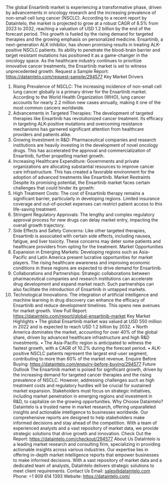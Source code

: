 The global Ensartinib market is experiencing a transformative phase, driven by advancements in oncology research and the increasing prevalence of non-small cell lung cancer (NSCLC). According to a recent report by Dataintelo, the market is projected to grow at a robust CAGR of 8.5% from 2023 to 2032, reaching a valuation of USD 1.2 billion by the end of the forecast period. This growth is fueled by the rising demand for targeted therapies and the growing emphasis on personalized medicine.
Ensartinib, a next-generation ALK inhibitor, has shown promising results in treating ALK-positive NSCLC patients. Its ability to penetrate the blood-brain barrier and target resistant mutations has positioned it as a game-changer in the oncology space. As the healthcare industry continues to prioritize innovative cancer treatments, the Ensartinib market is set to witness unprecedented growth.
Request a Sample Report: https://dataintelo.com/request-sample/294577
Key Market Drivers
1.	Rising Prevalence of NSCLC: The increasing incidence of non-small cell lung cancer globally is a primary driver for the Ensartinib market. According to the World Health Organization (WHO), lung cancer accounts for nearly 2.2 million new cases annually, making it one of the most common cancers worldwide.
2.	Advancements in Targeted Therapies: The development of targeted therapies like Ensartinib has revolutionized cancer treatment. Its efficacy in targeting ALK-positive mutations and overcoming resistance mechanisms has garnered significant attention from healthcare providers and patients alike.
3.	Growing Investment in R&D: Pharmaceutical companies and research institutions are heavily investing in the development of novel oncology drugs. This has accelerated the approval and commercialization of Ensartinib, further propelling market growth.
4.	Increasing Healthcare Expenditure: Governments and private organizations are allocating substantial resources to improve cancer care infrastructure. This has created a favorable environment for the adoption of advanced treatments like Ensartinib.
Market Restraints
Despite its promising potential, the Ensartinib market faces certain challenges that could hinder its growth:
1.	High Treatment Costs: The cost of Ensartinib therapy remains a significant barrier, particularly in developing regions. Limited insurance coverage and out-of-pocket expenses can restrict patient access to this life-saving treatment.
2.	Stringent Regulatory Approvals: The lengthy and complex regulatory approval process for new drugs can delay market entry, impacting the overall growth trajectory.
3.	Side Effects and Safety Concerns: Like other targeted therapies, Ensartinib is associated with certain side effects, including nausea, fatigue, and liver toxicity. These concerns may deter some patients and healthcare providers from opting for the treatment.
Market Opportunities
1.	Expansion in Emerging Markets: Developing regions such as Asia-Pacific and Latin America present lucrative opportunities for market players. The rising healthcare awareness and improving economic conditions in these regions are expected to drive demand for Ensartinib.
2.	Collaborations and Partnerships: Strategic collaborations between pharmaceutical companies and research institutions can accelerate drug development and expand market reach. Such partnerships can also facilitate the introduction of Ensartinib in untapped markets.
3.	Technological Innovations: The integration of artificial intelligence and machine learning in drug discovery can enhance the efficacy of Ensartinib and reduce development timelines. This opens new avenues for market growth.
View Full Report: https://dataintelo.com/report/global-ensartinib-market
Key Market Highlights
•	The global Ensartinib market was valued at USD 550 million in 2022 and is expected to reach USD 1.2 billion by 2032.
•	North America dominates the market, accounting for over 40% of the global share, driven by advanced healthcare infrastructure and high R&D investments.
•	The Asia-Pacific region is anticipated to witness the fastest growth, with a CAGR of 10.2% during the forecast period.
•	ALK-positive NSCLC patients represent the largest end-user segment, contributing to more than 60% of the market revenue.
Enquire Before Buying: https://dataintelo.com/enquiry-before-buying/294577
Future Outlook
The Ensartinib market is poised for significant growth, driven by the increasing demand for targeted cancer therapies and the rising prevalence of NSCLC. However, addressing challenges such as high treatment costs and regulatory hurdles will be crucial for sustained market expansion. Stakeholders must focus on strategic initiatives, including market penetration in emerging regions and investment in R&D, to capitalize on the growing opportunities.
Why Choose Dataintelo?
Dataintelo is a trusted name in market research, offering unparalleled insights and actionable intelligence to businesses worldwide. Our comprehensive reports are designed to help stakeholders make informed decisions and stay ahead of the competition. With a team of experienced analysts and a vast repository of market data, we provide strategic solutions that drive growth and innovation.
Check Out the Report: https://dataintelo.com/checkout/294577
About Us
DataIntelo is a leading market research and consulting firm, specializing in providing actionable insights across various industries. Our expertise lies in offering in-depth market intelligence reports that empower businesses to make informed decisions. With a vast repository of market data and a dedicated team of analysts, DataIntelo delivers strategic solutions to meet client requirements.
Contact Us
Email: sales@dataintelo.com
Phone: +1 909 414 1393
Website: https://dataintelo.com/
